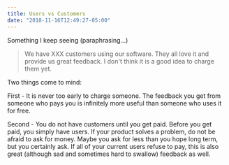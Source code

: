 ```yaml
---
title: Users vs Customers
date: "2018-11-16T12:49:27-05:00"
---
```


Something I keep seeing (paraphrasing...)

> We have XXX customers using our software. They all love it and provide us great feedback. I don't think it is a good idea to charge them yet.

Two things come to mind:

First - It is never too early to charge someone. The feedback you get from someone who pays you is infinitely more useful than someone who uses it for free.

Second - You do not have customers until you get paid. Before you get paid, you simply have users. If your product solves a problem, do not be afraid to ask for money. Maybe you ask for less than you hope long term, but you certainly ask. If all of your current users refuse to pay, this is also great (although sad and sometimes hard to swallow) feedback as well.

